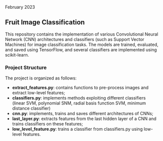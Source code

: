 February 2023

## Fruit Image Classification
This repository contains the implementation of various Convolutional Neural Network (CNN) architectures and classifiers (such as Support Vector Machines) for image classification tasks.
The models are trained, evaluated, and saved using TensorFlow, and several classifiers are implemented using scikit-learn.

### Project Structure
The project is organized as follows:
- **extract_features.py**: contains functions to pre-process images and extract low-level features;
- **classifiers.py**: implements methods exploiting different classifiers (linear SVM, polynomial SNM, radial basis function SVM, minimum distance classifier)
- **cnn.py**: implements, trains and saves different architectures of CNNs;
- **last_layer.py**: extracts features from the last hidden layer of a CNN and trains classifiers on these features;
- **low_level_feature.py**: trains a classifier from classifiers.py using low-level features.

